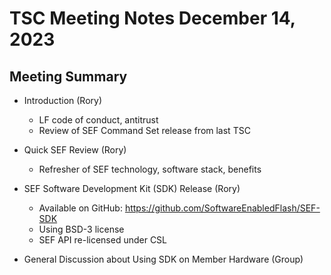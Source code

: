# TSC Meeting Notes December 14, 2023

## Meeting Summary

* Introduction (Rory)
  - LF code of conduct, antitrust
  - Review of SEF Command Set release from last TSC

* Quick SEF Review (Rory)
  - Refresher of SEF technology, software stack, benefits

* SEF Software Development Kit (SDK) Release (Rory) 
  - Available on GitHub: https://github.com/SoftwareEnabledFlash/SEF-SDK
  - Using BSD-3 license
  - SEF API re-licensed under CSL

* General Discussion about Using SDK on Member Hardware (Group)